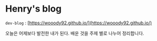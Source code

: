 # Henry's blog

`dev-blog` : [https://wooody92.github.io/](https://wooody92.github.io/)

오늘은 어제보다 발전한 내가 된다. 배운 것을 주제 별로 나누어 정리합니다.

